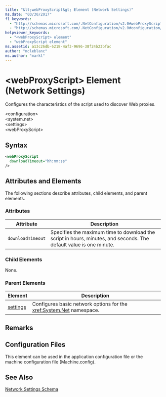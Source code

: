 ```yaml
---
title: "&lt;webProxyScript&gt; Element (Network Settings)"
ms.date: "03/30/2017"
f1_keywords: 
  - "http://schemas.microsoft.com/.NetConfiguration/v2.0#webProxyScript"
  - "http://schemas.microsoft.com/.NetConfiguration/v2.0#configuration/system.net/settings/webProxyScript"
helpviewer_keywords: 
  - "<webProxyScript> element"
  - "webProxyScript element"
ms.assetid: a13c26db-6218-4af3-9696-38f24b23bfac
author: "mcleblanc"
ms.author: "markl"
---
```

# &lt;webProxyScript&gt; Element (Network Settings)
Configures the characteristics of the script used to discover Web proxies.  
  
 \<configuration>  
\<system.net>  
\<settings>  
\<webProxyScript>  
  
## Syntax  
  
```xml  
<webProxyScript  
  downloadTimeout="hh:mm:ss"  
/>  
```  
  
## Attributes and Elements  
 The following sections describe attributes, child elements, and parent elements.  
  
### Attributes  
  
|Attribute|Description|  
|---------------|-----------------|  
|`downloadTimeout`|Specifies the maximum time to download the script in hours, minutes, and seconds. The default value is one minute.|  
  
### Child Elements  
 None.  
  
### Parent Elements  
  
|Element|Description|  
|-------------|-----------------|  
|[settings](../../../../../docs/framework/configure-apps/file-schema/network/settings-element-network-settings.md)|Configures basic network options for the <xref:System.Net> namespace.|  
  
## Remarks  
  
## Configuration Files  
 This element can be used in the application configuration file or the machine configuration file (Machine.config).  
  
## See Also  
 [Network Settings Schema](../../../../../docs/framework/configure-apps/file-schema/network/index.md)
